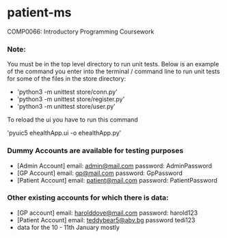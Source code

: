 # patient-ms
COMP0066: Introductory Programming Coursework

### Note:
You must be in the top level directory to run unit tests. Below is an example 
of the command you enter into the terminal / command line to run unit tests for
some of the files in the store directory:
- 'python3 -m unittest store/conn.py'
- 'python3 -m unittest store/register.py'
- 'python3 -m unittest store/user.py'

To reload the ui you have to run this command

'pyuic5 ehealthApp.ui -o ehealthApp.py'

### Dummy Accounts are available for testing purposes
- [Admin Account] email: admin@mail.com password: AdminPassword
- [GP Account] email: gp@mail.com password: GpPassword
- [Patient Account] email: patient@mail.com password: PatientPassword

### Other existing accounts for which there is data:
- [GP account] email: harolddove@mail.com password: harold123
- [Patient Account] email: teddybear5@abv.bg password tedi123
- data for the 10 - 11th January mostly
